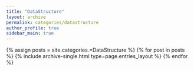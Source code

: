 ```yaml
---
title: "DataStructure"
layout: archive
permalink: categories/datastructure
author_profile: true
sidebar_main: true
---
```


{% assign posts = site.categories.=DataStructure %}
{% for post in posts %} {% include archive-single.html type=page.entries_layout %} {% endfor %}